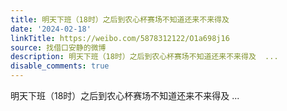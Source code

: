 ```yaml
---
title: 明天下班（18时）之后到农心杯赛场不知道还来不来得及
date: '2024-02-18'
linkTitle: https://weibo.com/5878312122/O1a698j16
source: 找借口安静的微博
description: 明天下班（18时）之后到农心杯赛场不知道还来不来得及  ...
disable_comments: true
---
```

明天下班（18时）之后到农心杯赛场不知道还来不来得及  ...